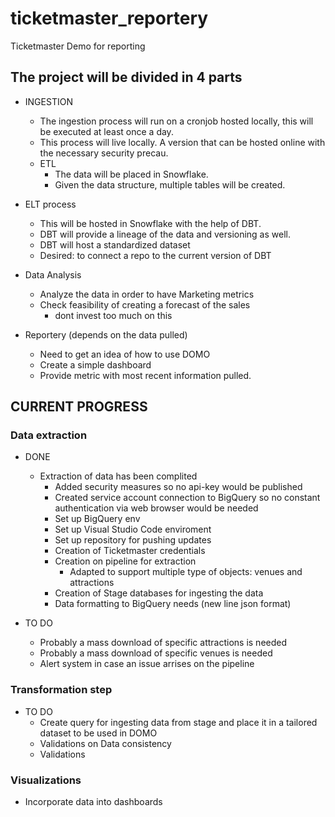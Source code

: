 # ticketmaster_reportery
Ticketmaster Demo for reporting

## The project will be divided in 4 parts
- INGESTION
    - The ingestion process will run on a cronjob hosted locally, this will be executed at least once a day. 
    - This process will live locally. A version that can be hosted online with the necessary security precau.
    - ETL 
        - The data will be placed in Snowflake.
        - Given the data structure, multiple tables will be created.

- ELT process
    - This will be hosted in Snowflake with the help of DBT.
    - DBT will provide a lineage of the data and versioning as well. 
    - DBT will host a standardized dataset
    - Desired: to connect a repo to the current version of DBT

- Data Analysis
    - Analyze the data in order to have Marketing metrics
    - Check feasibility of creating a forecast of the sales
        - dont invest too much on this
        
- Reportery (depends on the data pulled)
    - Need to get an idea of how to use DOMO
    - Create a simple dashboard
    - Provide metric with most recent information pulled.


## CURRENT PROGRESS
### Data extraction
- DONE
    - Extraction of data has been complited
        - Added security measures so no api-key would be published
        - Created service account connection to BigQuery so no constant authentication via web browser would be needed
        - Set up BigQuery env
        - Set up Visual Studio Code enviroment
        - Set up repository for pushing updates
        - Creation of Ticketmaster credentials
        - Creation on pipeline for extraction
            - Adapted to support multiple type of objects: venues and attractions
        - Creation of Stage databases for ingesting the data
        - Data formatting to BigQuery needs (new line json format)

- TO DO
    - Probably a mass download of specific attractions is needed
    - Probably a mass download of specific venues is needed
    - Alert system in case an issue arrises on the pipeline

### Transformation step
- TO DO
    - Create query for ingesting data from stage and place it in a tailored dataset to be used in DOMO
    - Validations on Data consistency
    - Validations

### Visualizations
- Incorporate data into dashboards

    
